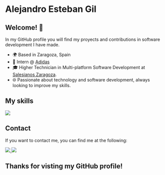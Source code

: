 # Alejandro Esteban Gil
## Welcome! 👋

In my GitHub profile you will find my proyects and contributions in software development I have made.

- 🌍 Based in Zaragoza, Spain
- 🚀 Intern @ [Adidas](http://adidas.com)
- 🎓 Higher Technician in Multi-platform Software Development at [Salesianos Zaragoza](https://zaragoza.salesianos.edu/).
- 🌐 Passionate about technology and software development, always looking to improve my skills.

## My skills

<p align="left">
  <a>
    <img src="https://skillicons.dev/icons?i=swift,java,py,spring,js,ts,html,css,cs,mysql,postgres,apple,linux,git,bitbucket,github&perline=8" />
  </a>
</p>

## Contact

If you want to contact me, you can find me at the following:
<div> 
  <a href="mailto:alejandroestebangil@gmail.com">
    <img src="https://skillicons.dev/icons?i=gmail&perline=1" />
  </a>
  <span></span>
  <a href="https://www.linkedin.com/in/alejandroestebangil">
     <img src="https://skillicons.dev/icons?i=linkedin&perline=1" />
  </a>     
</div>


## Thanks for visting my GitHub profile!
